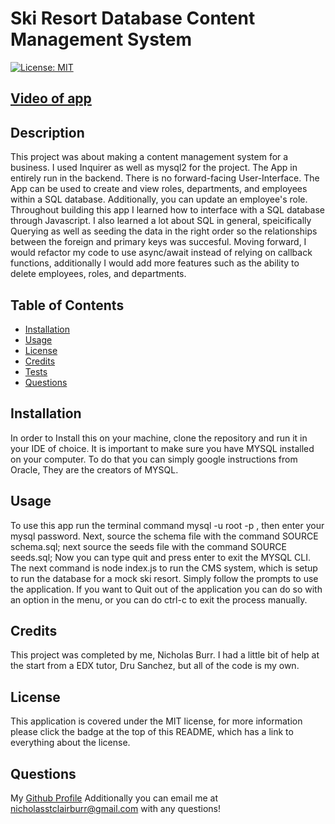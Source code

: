 # Ski Resort Database Content Management System
  [![License: MIT](https://img.shields.io/badge/License-MIT-yellow.svg)](https://opensource.org/licenses/MIT)

  ## [Video of app](https://youtu.be/mgjtggEza2c)

  ## Description
  This project was about making a content management system for a business. I used Inquirer as well as mysql2 for the project. The App in entirely run in the backend. There is no forward-facing User-Interface. The App can be used to create and view roles, departments, and employees within a SQL database. Additionally, you can update an employee's role. Throughout building this app I learned how to interface with a SQL database through Javascript. I also learned a lot about SQL in general, speicifically Querying as well as seeding the data in the right order so the relationships between the foreign and primary keys was succesful. Moving forward, I would refactor my code to use async/await instead of relying on callback functions, additionally I would add more features such as the ability to delete employees, roles, and departments. 

  ## Table of Contents
  - [Installation](#installation)
  - [Usage](#usage)
  - [License](#license)
  - [Credits](#credits)
  - [Tests](#tests)
  - [Questions](#questions)

  ## Installation
  In order to Install this on your machine, clone the repository and run it in your IDE of choice. It is important to make sure you have MYSQL installed on your computer. To do that you can simply google instructions from Oracle, They are the creators of MYSQL. 
  ## Usage 
  To use this app run the terminal command mysql -u root -p , then enter your mysql password. Next, source the schema file with the command SOURCE schema.sql; next source the seeds file with the command SOURCE seeds.sql; Now you can type quit and press enter to exit the MYSQL CLI. The next command is node index.js to run the CMS system, which is setup to run the database for a mock ski resort. Simply follow the prompts to use the application. If you want to Quit out of the application you can do so with an option in the menu, or you can do ctrl-c to exit the process manually.
  ## Credits
  This project was completed by me, Nicholas Burr. I had a little bit of help at the start from a EDX tutor, Dru Sanchez, but all of the code is my own. 
  ## License
  This application is covered under the MIT license, for more information please click the badge at the top of this README, which has a link to everything about the license.
  
  ## Questions
  My [Github Profile](https://github.com/itsmenickfromschool)
  Additionally you can email me at <nicholasstclairburr@gmail.com> with any questions!








